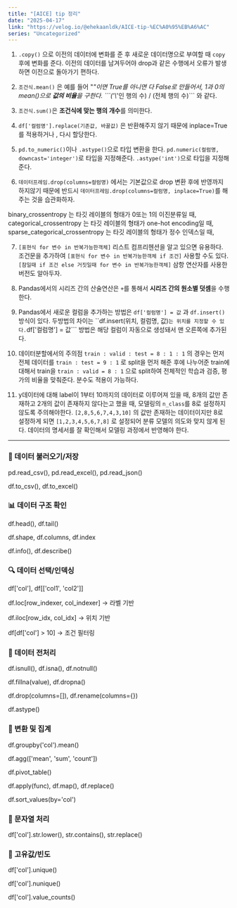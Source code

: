 ```yaml
---
title: "[AICE] tip 정리"
date: "2025-04-17"
link: "https://velog.io/@ehekaanldk/AICE-tip-%EC%A0%95%EB%A6%AC"
series: "Uncategorized"
---
```


<ol>
<li><code>.copy()</code> 으로 이전의 데이터에 변화를 준 후 새로운 데이터명으로 부여할 때 <code>copy</code> 후에 변화를 준다. 이전의 데이터를 남겨두어야 drop과 같은 수행에서 오류가 발생하면 이전으로 돌아가기 편하다.</li>
</ol>
<ol start="2">
<li><code>조건식.mean()</code> 은  예를 들어 &quot;<em>&quot;이면 True를 아니면 다 False로 만들어서, 1과 0의 mean()으로 <strong>값의 비율</strong>을 구한다. ```('\</em>'인 행의 수) / (전체 행의 수)``` 와 같다.</li>
</ol>
<ol start="3">
<li><p><code>조건식.sum()</code>은 <strong>조건식에 맞는 행의 개수</strong>를 의미한다. </p>
</li>
<li><p><code>df['컬럼명'].replace(기존값, 바꿀값)</code> 은 반환해주지 않기 때문에 inplace=True를 적용하거나 , 다시 할당한다. </p>
</li>
<li><p><code>pd.to_numeric()</code>이나 <code>.astype()</code>으로 타입 변환을 한다. <code>pd.numeric(컬럼명, downcast='integer')</code>로 타입을 지정해준다. <code>.astype('int')</code>으로 타입을 지정해준다. </p>
</li>
<li><p><code>데이터프레임.drop(columns=컬럼명)</code> 에서는 기본값으로 drop 변환 후에 반영까지 하지않기 때문에 반드시 <code>데이터프레임.drop(columns=컬럼명, inplace=True)</code>를 해주는 것을 습관화하자.</p>
</li>
</ol>
<p>binary_crossentropy 는 타깃 레이블의 형태가 0또는 1의 이진분류일 때,
categorical_crossentropy 는 타깃 레이블의 형태가 one-hot encoding일 때,
sparse_categorical_crossentropy 는 타깃 레이블의 형태가 정수 인덱스일 때,</p>
<ol start="7">
<li><code>[표현식 for 변수 in 반복가능한객체]</code> 리스트 컴프리헨션을 알고 있으면 유용하다. 조건문을 추가하여 <code>[표현식 for 변수 in 반복가능한객체 if 조건]</code> 사용할 수도 있다. 
<code>[참일때 if 조건 else 거짓일때 for 변수 in 반복가능한객체]</code> 삼항 연산자를 사용한 버전도 알아두자.</li>
</ol>
<ol start="8">
<li><p>Pandas에서의 시리즈 간의 산술연산은 <code>+</code>를 통해서 <strong>시리즈 간의 원소별 덧셈</strong>을 수행한다. </p>
</li>
<li><p>Pandas에서 새로운 컬럼을 추가하는 방법은 <code>df['컬럼명'] = 값</code> 과 <code>df.insert()</code> 방식이 있다. 두방법의 차이는 ``df.insert(위치, 컬럼명, 값)<code>는 위치를 지정할 수 있다.</code>df['컬럼명'] = 값``` 방법은 해당 컬럼이 자동으로 생성돼서 맨 오른쪽에 추가된다. </p>
</li>
</ol>
<ol start="10">
<li>데이터분할에서의 주의점 <code>train : valid : test = 8 : 1 : 1</code> 의 경우는 먼저 전체 데이터를 <code>train : test = 9 : 1</code> 로 split을 먼저 해준 후에 나누어준 train에 대해서 train을  <code>train : valid = 8 : 1</code> 으로 split하여 전체적인 학습과 검증, 평가의 비율을 맞춰준다. 분수도 적용이 가능하다. </li>
</ol>
<ol start="11">
<li>y데이터에 대해 label이 1부터 10까지의 데이터로 이루어져 있을 때, 8개의 값만 존재하고 2개의 값이 존재하지 않다는고 했을 때, 모델링의 <code>n_class</code>를 8로 설정하지 않도록 주의해야한다. 
<code>[2,8,5,6,7,4,3,10]</code> 의 값만 존재하는 데이터이지만 8로 설정하게 되면 <code>[1,2,3,4,5,6,7,8]</code> 로 설정되어 분류 모델의 의도와 맞지 않게 된다. 데이터의 명세서를 잘 확인해서 모델링 과정에서 반영해야 한다. </li>
</ol>
<hr />
<h3 id="📂-데이터-불러오기저장">📂 데이터 불러오기/저장</h3>
<p>pd.read_csv(), pd.read_excel(), pd.read_json()</p>
<p>df.to_csv(), df.to_excel()</p>
<h3 id="📊-데이터-구조-확인">📊 데이터 구조 확인</h3>
<p>df.head(), df.tail()</p>
<p>df.shape, df.columns, df.index</p>
<p>df.info(), df.describe()</p>
<h3 id="🔍-데이터-선택인덱싱">🔍 데이터 선택/인덱싱</h3>
<p>df['col'], df[['col1', 'col2']]</p>
<p>df.loc[row_indexer, col_indexer] → 라벨 기반</p>
<p>df.iloc[row_idx, col_idx] → 위치 기반</p>
<p>df[df['col'] &gt; 10] → 조건 필터링</p>
<h3 id="🔧-데이터-전처리">🔧 데이터 전처리</h3>
<p>df.isnull(), df.isna(), df.notnull()</p>
<p>df.fillna(value), df.dropna()</p>
<p>df.drop(columns=[]), df.rename(columns={})</p>
<p>df.astype()</p>
<h3 id="🔁-변환-및-집계">🔁 변환 및 집계</h3>
<p>df.groupby('col').mean()</p>
<p>df.agg(['mean', 'sum', 'count'])</p>
<p>df.pivot_table()</p>
<p>df.apply(func), df.map(), df.replace()</p>
<p>df.sort_values(by='col')</p>
<h3 id="🧼-문자열-처리">🧼 문자열 처리</h3>
<p>df['col'].str.lower(), str.contains(), str.replace()</p>
<h3 id="🧮-고유값빈도">🧮 고유값/빈도</h3>
<p>df['col'].unique()</p>
<p>df['col'].nunique()</p>
<p>df['col'].value_counts()</p>

